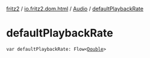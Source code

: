 [fritz2](../../index.md) / [io.fritz2.dom.html](../index.md) / [Audio](index.md) / [defaultPlaybackRate](./default-playback-rate.md)

# defaultPlaybackRate

`var defaultPlaybackRate: Flow<`[`Double`](https://kotlinlang.org/api/latest/jvm/stdlib/kotlin/-double/index.html)`>`